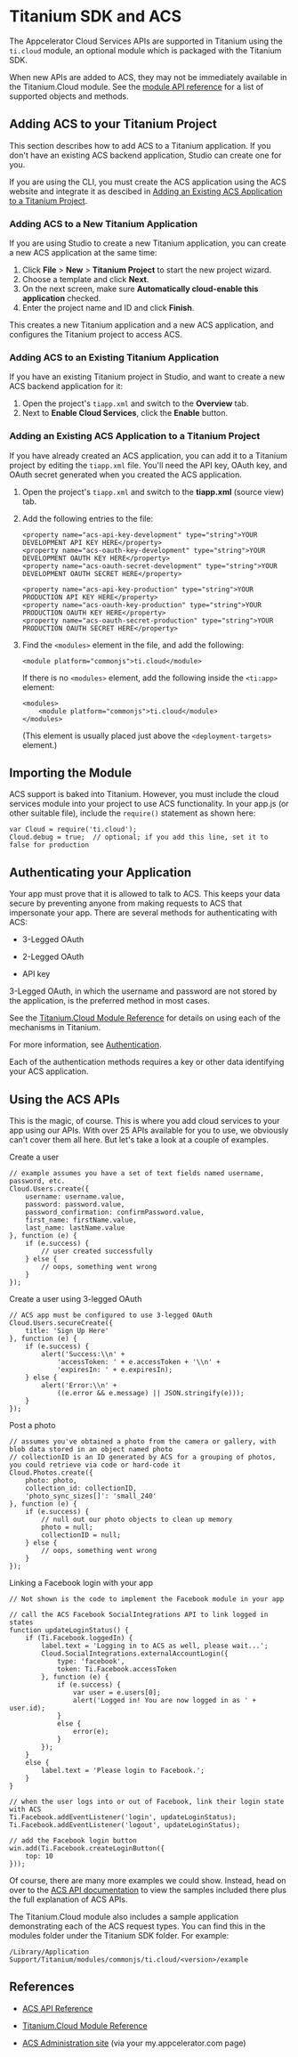 # Titanium SDK and ACS

The Appcelerator Cloud Services APIs are supported in Titanium using the `ti.cloud`
module, an optional module which is packaged with the Titanium SDK.

When new APIs are added to ACS, they may not be immediately
available in the Titanium.Cloud module. See the [module API reference](http://docs.appcelerator.com/titanium/latest/#!/api/Titanium.Cloud) 
for a list of supported objects and methods.

## Adding ACS to your Titanium Project

This section describes how to add ACS to a Titanium application. If you don't have an
existing ACS backend application, Studio can create one for you.

If you are using the CLI, you must create the ACS application using the ACS website and
integrate it as descibed in [Adding an Existing ACS Application to a Titanium Project](#existing_acs).

### Adding ACS to a New Titanium Application

If you are using Studio to create a new Titanium application, you can create a new ACS
application at the same time:

1. Click **File** > **New** > **Titanium Project** to start the new project wizard.
2. Choose a template and click **Next**.
3. On the next screen, make sure **Automatically cloud-enable this application** checked.
4. Enter the project name and ID and click **Finish**.

This creates a new Titanium application and a new ACS application, and configures the
Titanium project to access ACS.

### Adding ACS to an Existing Titanium Application

If you have an existing Titanium project in Studio, and want to create a new ACS backend
application for it:

1. Open the project's `tiapp.xml` and switch to the **Overview** tab.
2. Next to **Enable Cloud Services**, click the **Enable** button.

<a name="existing_acs"></a>

### Adding an Existing ACS Application to a Titanium Project

If you have already created an ACS application, you can add it to a Titanium project by
editing the `tiapp.xml` file. You'll need the API key, OAuth key, and OAuth secret
generated when you created the ACS application.

1.  Open the project's `tiapp.xml` and switch to the **tiapp.xml** (source view) tab.

2.  Add the following entries to the file:

        <property name="acs-api-key-development" type="string">YOUR DEVELOPMENT API KEY HERE</property>
        <property name="acs-oauth-key-development" type="string">YOUR DEVELOPMENT OAUTH KEY HERE</property>
        <property name="acs-oauth-secret-development" type="string">YOUR DEVELOPMENT OAUTH SECRET HERE</property>
        
        <property name="acs-api-key-production" type="string">YOUR PRODUCTION API KEY HERE</property>
        <property name="acs-oauth-key-production" type="string">YOUR PRODUCTION OAUTH KEY HERE</property>
        <property name="acs-oauth-secret-production" type="string">YOUR PRODUCTION OAUTH SECRET HERE</property>

3.  Find the `<modules>` element in the file, and add the following:

        <module platform="commonjs">ti.cloud</module>

    If there is no `<modules>` element, add the following inside the `<ti:app>`
    element:

        <modules>
            <module platform="commonjs">ti.cloud</module>
        </modules>

    (This element is usually placed just above the `<deployment-targets>` element.)

## Importing the Module

ACS support is baked into Titanium. However, you must include the cloud
services module into your project to use ACS functionality. In your app.js (or
other suitable file), include the `require()` statement as shown here:

    var Cloud = require('ti.cloud');
    Cloud.debug = true;  // optional; if you add this line, set it to false for production

## Authenticating your Application

Your app must prove that it is allowed to talk to ACS. This keeps your data
secure by preventing anyone from making requests to ACS that impersonate your
app. There are several methods for authenticating with ACS:

  * 3-Legged OAuth 

  * 2-Legged OAuth 

  * API key 

3-Legged OAuth, in which the username and password are not stored by the
application, is the preferred method in most cases. 

See the [Titanium.Cloud
Module Reference](http://docs.appcelerator.com/titanium/latest/#!/api/Titanium.Cloud) for 
details on using each of the mechanisms in Titanium. 

For more information, see [Authentication](#!/guide/acs/authentication).

Each of the authentication methods requires a key or other data identifying
your ACS application.

## Using the ACS APIs

This is the magic, of course. This is where you add cloud services to your app
using our APIs. With over 25 APIs available for you to use, we obviously can't
cover them all here. But let's take a look at a couple of examples.

Create a user

    // example assumes you have a set of text fields named username, password, etc.
    Cloud.Users.create({
        username: username.value,
        password: password.value,
        password_confirmation: confirmPassword.value,
        first_name: firstName.value,
        last_name: lastName.value
    }, function (e) {
        if (e.success) {
    		// user created successfully
        } else {
            // oops, something went wrong
        }
    });

Create a user using 3-legged OAuth

    // ACS app must be configured to use 3-legged OAuth
    Cloud.Users.secureCreate({
        title: 'Sign Up Here'
    }, function (e) {
        if (e.success) {
            alert('Success:\\n' +
                'accessToken: ' + e.accessToken + '\\n' +
                'expiresIn: ' + e.expiresIn);
        } else {
            alert('Error:\\n' +
                ((e.error && e.message) || JSON.stringify(e)));
        }
    });

Post a photo

    
    
    // assumes you've obtained a photo from the camera or gallery, with blob data stored in an object named photo
    // collectionID is an ID generated by ACS for a grouping of photos, you could retrieve via code or hard-code it
    Cloud.Photos.create({
        photo: photo,
        collection_id: collectionID,
        'photo_sync_sizes[]': 'small_240'
    }, function (e) {
        if (e.success) {
    		// null out our photo objects to clean up memory
            photo = null;
            collectionID = null;
        } else {
            // oops, something went wrong
        }
    });

Linking a Facebook login with your app

    
    
    // Not shown is the code to implement the Facebook module in your app
    
    // call the ACS Facebook SocialIntegrations API to link logged in states
    function updateLoginStatus() {
        if (Ti.Facebook.loggedIn) {
            label.text = 'Logging in to ACS as well, please wait...';
            Cloud.SocialIntegrations.externalAccountLogin({
                type: 'facebook',
                token: Ti.Facebook.accessToken
            }, function (e) {
                if (e.success) {
                    var user = e.users[0];
                    alert('Logged in! You are now logged in as ' + user.id);
                }
                else {
                    error(e);
                }
            });
        }
        else {
            label.text = 'Please login to Facebook.';
        }
    }
    
    // when the user logs into or out of Facebook, link their login state with ACS
    Ti.Facebook.addEventListener('login', updateLoginStatus);
    Ti.Facebook.addEventListener('logout', updateLoginStatus);
    
    // add the Facebook login button
    win.add(Ti.Facebook.createLoginButton({
        top: 10
    }));

Of course, there are many more examples we could show. Instead, head on over
to the [ACS API documentation](#!/api) to view the samples included there plus the full
explanation of ACS APIs.

The Titanium.Cloud module also includes a sample application demonstrating
each of the ACS request types. You can find this in the modules folder under
the Titanium SDK folder. For example:

    /Library/Application Support/Titanium/modules/commonjs/ti.cloud/<version>/example

## References

  * [ACS API Reference](#!/api)

  * [Titanium.Cloud Module Reference](http://docs.appcelerator.com/titanium/latest/#!api/Titanium.Cloud)

  * [ACS Administration site](https://my.appcelerator.com/apps) (via your my.appcelerator.com page) 

